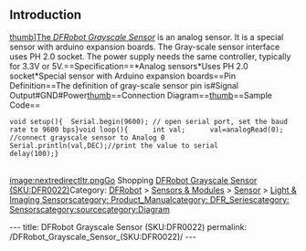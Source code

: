 <h2 id="introduction">Introduction</h2>
<p><a href="image:sensors_for_arduino6.png" title="wikilink">thumb</a>]<a href="https://www.dfrobot.com/product-81.html">The <em>DFRobot Grayscale Sensor</em></a> is an analog sensor. It is a special sensor with arduino expansion boards. The Gray-scale sensor interface uses PH 2.0 socket. The power supply needs the same controller, typically for 3.3V or 5V.==Specification==*Analog sensors*Uses PH 2.0 socket*Special sensor with Arduino expansion boards==Pin Definition==The definition of gray-scale sensor pin is#Signal Output#GND#Power<a href="image:Analoginputsensor.jpg" title="wikilink">thumb</a>==Connection Diagram==<a href="image:Analogsensor_CD.jpg" title="wikilink">thumb</a>==Sample Code==</p>
<pre class="sourceCode cpp"><code class="sourceCode cpp"><span class="dt">void</span> setup(){  Serial.begin(<span class="dv">9600</span>); <span class="co">// open serial port, set the baud rate to 9600 bps}void loop(){      int val;      val=analogRead(0);   //connect grayscale sensor to Analog 0      Serial.println(val,DEC);//print the value to serial              delay(100);}</span></code></pre>
<p><br /><a href="image:nextredirectltr.png" title="wikilink">image:nextredirectltr.pngGo</a> Shopping <a href="https://www.dfrobot.com/product-81.html">DFRobot Grayscale Sensor (SKU:DFR0022)</a>Category: <a href="https://www.dfrobot.com/">DFRobot</a> &gt; <a href="https://www.dfrobot.com/category-156.html">Sensors &amp; Modules</a> &gt; <a href="https://www.dfrobot.com/category-36.html">Sensor</a> &gt; <a href="https://www.dfrobot.com/category-58.html">Light &amp; Imaging Sensors</a><a href="category:_Product_Manual" title="wikilink">category: Product_Manual</a><a href="category:_DFR_Series" title="wikilink">category: DFR_Series</a><a href="category:_Sensors" title="wikilink">category: Sensors</a><a href="category:source" title="wikilink">category:source</a><a href="category:Diagram" title="wikilink">category:Diagram</a></p>---
title: DFRobot Grayscale Sensor (SKU:DFR0022)
permalink: /DFRobot_Grayscale_Sensor_(SKU:DFR0022)/
---

